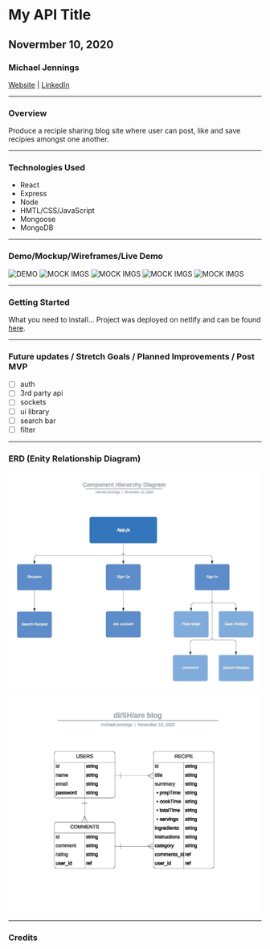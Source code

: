 # My API Title

## Novermber 10, 2020

### Michael Jennings

[Website](https://miggymike.github.io/) | [LinkedIn](https://www.linkedin.com/in/mjennings6/)

---

### Overview

Produce a recipie sharing blog site where user can post, like and save recipies amongst one another.

---

### Technologies Used

- React
- Express
- Node
- HMTL/CSS/JavaScript
- Mongoose
- MongoDB

---

### Demo/Mockup/Wireframes/Live Demo

![DEMO](./img)
![MOCK IMGS](./img)
![MOCK IMGS](./img)
![MOCK IMGS](./img)
![MOCK IMGS](./img)

---

### Getting Started

What you need to install...
Project was deployed on netlify and can be found [here](link).

---

### Future updates / Stretch Goals / Planned Improvements / Post MVP

- [ ] auth
- [ ] 3rd party api
- [ ] sockets
- [ ] ui library
- [ ] search bar
- [ ] filter

---

### ERD (Enity Relationship Diagram)

![hierachy map](./img/ConceptMap.jpg)
![concept map](./img/di_SH_are_blog_ERD.jpg)

---

### Credits
